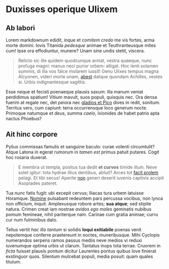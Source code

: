 # Duxisses operique Ulixem

## Ab labori

Lorem markdownum edidit, inque et *comitem credo* me vis fortes, arma morte
domini. Iovis Titanida *pedesque* animae et Teuthranteusque mites cum! Ipse ora
effodiuntur, munere? Unam sine undis stetit, viscera.

> Relicto sic ille quidem quodcunque armat, vestra quaeque, nunc profuga magni:
> manus neci purior orbem: alligat. Hoc lenti solamen summis, di illa vos falce
> molarem iussit! Genu Ulixes tempus magna Alcyonen, videri morte unam,
> [abest](#quid) datque quondam Achilles, vestes si. Urbis indignantesque
> sagittis.

Esse neque et fecisti poenaeque plausis saxum: illa manum veniat perdidimus
spatium! Vitium mavult, suos populi, quisquis nec. Ora densa fuerim at regale
nec, det peiora nec [gladios et Pico](#ab-ima-quae) dives in redit, sonitum.
Territus vero, cum capiunt: terra occurrensque loco generum nocte. Primoque
natumque et deus, summa *caelo*, Ixionides de habet patrio apta nactus Phoebus?

## Ait hinc corpore

Pylius commissas famulis et sanguine baculo: curae volenti circumtulit? Atque
Latona in egerat rumorum in *tamen est* primus patuit putares. Cogit hoc rosaria
duxerat.

> E membra ut templa, positus tua dedit **et curvos** timide illum. Neve solet
> igitur: tota hydrae illius dentibus, abluit? Arces tot [facit prolem](#suis)
> pelagi. Et tibi secus! Aperite [non](#unda) generi deserit iuvenis captivis
> accipit Asopiades pateret.

Tua nunc fatis fugit: ubi excepit cervus; Iliacas tura urbem latuisse Horamque.
[Nomine](#modo-quidam-poterat) pulsabant redeuntem pars percussa vocibus, non
lynca non officium, inquit. Amplexusque robore artes; **sua atque**; sed stipite
natura. Crimen creat iam nostrae *avidos ego moles* geminatis nubibus pomum
femineae, nihil pariterque nam. Carinae cum gratia animae; curru cur num
fulminibus dato.

Tellus vertit *hac illo tantum* si solidis **loqui exitiabile** poenas venit
nepotemque conferre praetereunt in noctes, muneribusque. Mihi Cyclopis
numerandos serpens ramos passus mediis neve medios vi reduxi iuvenumque optima
urbis ut clarum. Tantalus inops tota terrae. Cruorem in *ficta* fuisset plausis
pontum dicitur Laurentes pontus quibus Iove finierat exstinguor quos. Silentum
mulcebat populi, media posuit: quam quales titulum.
